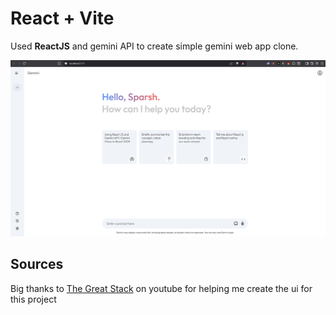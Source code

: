 # React + Vite

Used <strong>ReactJS</strong> and gemini API to create simple gemini web app clone.

![ScreenShot of app.](/src/assets/ss.png)

## Sources

Big thanks to [The Great Stack](https://www.youtube.com/watch?v=0yboGn8errU&list=PLjwm_8O3suyMMs7kfDD-p-yIhlmEgJkDj) on youtube for helping me create the ui for this project
